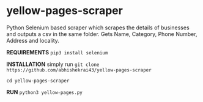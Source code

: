# yellow-pages-scraper
Python Selenium based scraper which scrapes the details of businesses and outputs a csv in the same folder.
Gets Name, Category, Phone Number, Address and locality.

**REQUIREMENTS**
`pip3 install selenium`


**INSTALLATION**
simply run
`git clone https://github.com/abhishekrai43/yellow-pages-scraper`


`cd yellow-pages-scraper`


**RUN**
`python3 yellow-pages.py`

